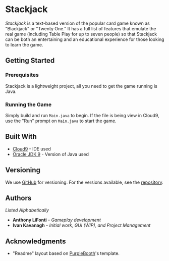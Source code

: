 # Stackjack

*Stackjack* is a text-based version of the popular card game known as "Blackjack" or "Twenty One." It has a full list of features that emulate the real game (including Table Play for up to seven people) so that Stackjack can be both an entertaining and an educational experience for those looking to learn the game.

## Getting Started
### Prerequisites

Stackjack is a lightweight project, all you need to get the game running is Java.

### Running the Game

Simply build and run `Main.java` to begin. If the file is being view in Cloud9, use the "Run" prompt on `Main.java` to start the game.

## Built With

* [Cloud9](http://www.c9.io/) - IDE used
* [Oracle JDK 9](https://docs.oracle.com/javase/9/) - Version of Java used

## Versioning

We use [GitHub](https://github.com/) for versioning. For the versions available, see the [repository](https://github.com/alifonti/cs271-anthony-ivan-project). 

## Authors

*Listed Alphabetically*

* **Anthony LiFonti** - *Gameplay development*
* **Ivan Kavanagh** - *Initial work, GUI (WIP), and Project Management*

## Acknowledgments

* "Readme" layout based on [PurpleBooth](https://gist.github.com/PurpleBooth/109311bb0361f32d87a2)'s template.